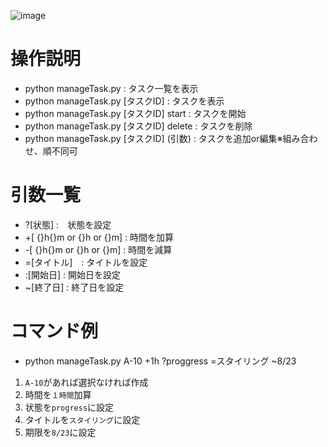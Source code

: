 ![image](https://user-images.githubusercontent.com/88820769/184725862-542f6035-ee73-4ffd-b51a-5a5c6cf7adde.png)

# 操作説明
- python manageTask.py : タスク一覧を表示
- python manageTask.py [タスクID] : タスクを表示
- python manageTask.py [タスクID] start : タスクを開始
- python manageTask.py [タスクID] delete : タスクを削除
- python manageTask.py [タスクID] (引数) : タスクを追加or編集※組み合わせ、順不同可
# 引数一覧
- ?[状態] :　状態を設定
- +[ {}h{}m or {}h or {}m] : 時間を加算
- -[ {}h{}m or {}h or {}m] : 時間を減算
- =[タイトル]　: タイトルを設定
- :[開始日] : 開始日を設定
- ~[終了日] : 終了日を設定
# コマンド例
- python manageTask.py A-10 +1h ?proggress =スタイリング ~8/23

1. `A-10`があれば選択なければ作成
2. 時間を`１時間`加算
3. 状態を`progress`に設定
4. タイトルを`スタイリング`に設定
5. 期限を`8/23`に設定
